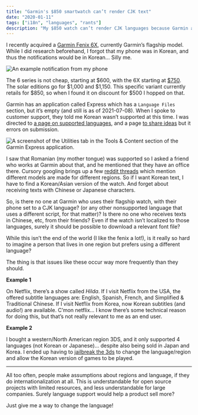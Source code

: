 ```yaml
---
title: "Garmin's $850 smartwatch can’t render CJK text"
date: "2020-01-11"
tags: ["i18n", "languages", "rants"]
description: "My $850 watch can’t render CJK languages because Garmin assumes people living in one region only use 1 language."
---
```


I recently acquired a
[Garmin Fenix 6X](https://buy.garmin.com/en-US/US/p/641435/pn/010-02157-10),
currently Garmin’s flagship model. While I did research beforehand, I forgot that my phone
was in Korean, and thus the notifications would be in Korean… Silly me.

![An example notification from my phone](https://s3.amazonaws.com/andrewzah.com/posts/2020_01_11_garmin_fenix/garmin-notification.jpg)

The 6 series is not cheap, starting at \$600, with the 6X starting at
[\$750](https://buy.garmin.com/en-US/US/p/641530/pn/010-02159-13).
The solar editions go for \$1,000 and \$1,150.
This specific variant currently retails for \$850, so
when I found it on discount for \$500 I hopped on that.

Garmin has an application called Express which has a `Language Files` section, but it’s empty (and still is as of 2021-07-08). When I spoke to customer support, they told me Korean wasn’t supported at this time. I was directed to [a page on supported languages](https://support.garmin.com/en-US/?faq=bUNm3O11dH04aqGOFtBsz6), and a page [to share ideas](https://www.garmin.com/en-US/forms/ideas/) but it errors on submission.

![A screenshot of the Utilities tab in the Tools \& Content section of the Garmin Express application.](https://s3.amazonaws.com/andrewzah.com/posts/2020_01_11_garmin_fenix/express-utilities.png)

I saw that Romanian (my mother tongue) was supported so I asked a friend who works at Garmin about that, and he mentioned that they have an office there. Cursory googling brings up a few [reddit threads](https://www.reddit.com/r/Garmin/comments/bua11v/asian_language_support_for_fenix_5_plus_series/) which mention different models are made for different regions. So if I want Korean text, I have to find a Korean/Asian version of the watch. And forget about receiving texts with Chinese or Japanese characters.

So, is there no one at Garmin who uses their flagship watch, with their phone set to a CJK language? (or any other nonsupported language that uses a different script, for that matter)? Is there no one who receives texts in Chinese, etc, from their friends? Even if the watch isn’t localized to those languages, surely it should be possible to download a relevant font file?

While this isn’t the end of the world (I like the fenix a lot!), is it really so hard to imagine a person that lives in one region but prefers using a different language?

The thing is that issues like these occur way more frequently than they should.

**Example 1**

On Netflix, there’s a show called *Hilda*. If I visit Netflix from the USA, the offered subtitle languages are: English, Spanish, French, and Simplified & Traditional Chinese. If I visit Netflix from Korea, now Korean subtitles (and audio!) are available. C’mon netflix… I know there’s some technical reason for doing this, but that’s not really relevant to me as an end user.

**Example 2**

I bought a western/North American region 3DS, and it only supported 4 languages (not Korean or Japanese)… despite also being sold in Japan and Korea. I ended up having to [jailbreak the 3ds](https://3ds.hacks.guide/) to change the language/region and allow the Korean version of games to be played.

---

All too often, people make assumptions about regions and language, if they do internationalization at all. This is understandable for open source projects with limited resources, and less understandable for large companies. Surely language support would help a product sell more?

Just give me a way to change the language!
